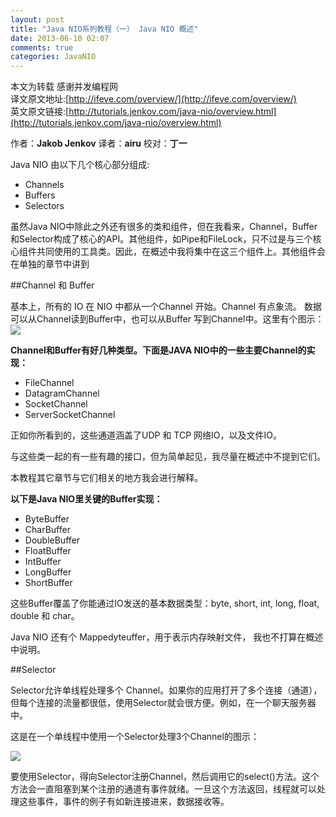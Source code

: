 ```yaml
---
layout: post
title: "Java NIO系列教程（一） Java NIO 概述"
date: 2013-06-10 02:07
comments: true
categories: JavaNIO
---
```


本文为转载 感谢并发编程网  
译文原文地址:[http://ifeve.com/overview/](http://ifeve.com/overview/)  
英文原文链接:[http://tutorials.jenkov.com/java-nio/overview.html](http://tutorials.jenkov.com/java-nio/overview.html)

作者：**Jakob Jenkov**     译者：**airu**     校对：**丁一**

Java NIO 由以下几个核心部分组成:

 * Channels
 * Buffers
 * Selectors
 
虽然Java NIO中除此之外还有很多的类和组件，但在我看来，Channel，Buffer和Selector构成了核心的API。其他组件，如Pipe和FileLock，只不过是与三个核心组件共同使用的工具类。因此，在概述中我将集中在这三个组件上。其他组件会在单独的章节中讲到

<!-- more -->

##Channel 和 Buffer

基本上，所有的 IO 在 NIO 中都从一个Channel 开始。Channel 有点象流。 数据可以从Channel读到Buffer中，也可以从Buffer 写到Channel中。这里有个图示：  
![](/images/java-nio-imgs/java-nio-overview-channels-buffers1.png)

**Channel和Buffer有好几种类型。下面是JAVA NIO中的一些主要Channel的实现：**

 - FileChannel
 - DatagramChannel
 - SocketChannel
 - ServerSocketChannel
 
 正如你所看到的，这些通道涵盖了UDP 和 TCP 网络IO，以及文件IO。  
 
 与这些类一起的有一些有趣的接口，但为简单起见，我尽量在概述中不提到它们。  
 
 本教程其它章节与它们相关的地方我会进行解释。
 
 
**以下是Java NIO里关键的Buffer实现：**
 
 - ByteBuffer
 - CharBuffer
 - DoubleBuffer
 - FloatBuffer
 - IntBuffer
 - LongBuffer
 - ShortBuffer
 
 这些Buffer覆盖了你能通过IO发送的基本数据类型：byte, short, int, long, float, double 和 char。

Java NIO 还有个 Mappedyteuffer，用于表示内存映射文件， 我也不打算在概述中说明。


##Selector

Selector允许单线程处理多个 Channel。如果你的应用打开了多个连接（通道），但每个连接的流量都很低，使用Selector就会很方便。例如，在一个聊天服务器中。

这是在一个单线程中使用一个Selector处理3个Channel的图示：

![](/images/java-nio-imgs/java-nio-overview-selectors.png)


要使用Selector，得向Selector注册Channel，然后调用它的select()方法。这个方法会一直阻塞到某个注册的通道有事件就绪。一旦这个方法返回，线程就可以处理这些事件，事件的例子有如新连接进来，数据接收等。
